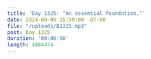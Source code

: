 ```yaml
---
title: 'Day 1325: "An essential foundation."'
date: 2024-09-05 15:59:00 -07:00
file: "/uploads/B1325.mp3"
post: Day 1325
duration: '00:06:50'
length: 4884474
---
```


